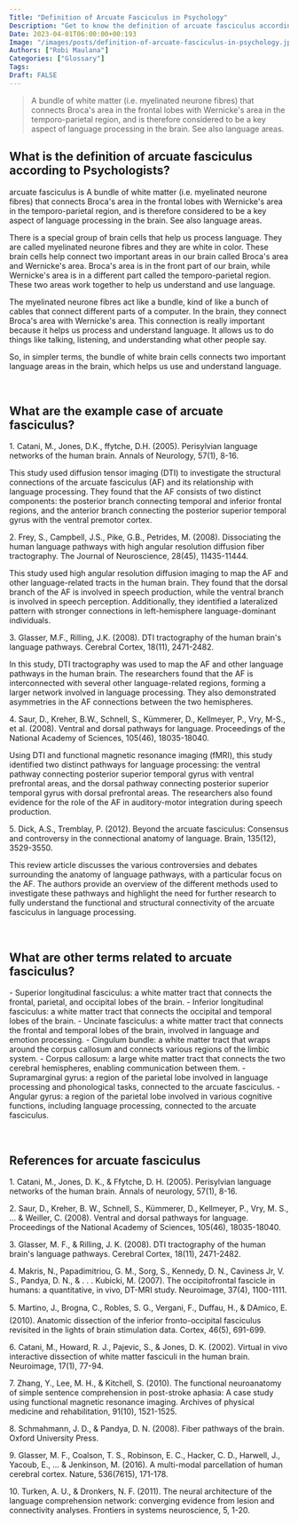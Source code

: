```yaml
---
Title: "Definition of Arcuate Fasciculus in Psychology"
Description: "Get to know the definition of arcuate fasciculus according to psychologists."
Date: 2023-04-01T06:00:00+00:193
Image: "/images/posts/definition-of-arcuate-fasciculus-in-psychology.jpg"
Authors: ["Robi Maulana"]
Categories: ["Glossary"]
Tags: 
Draft: FALSE
---
```





> A bundle of white matter (i.e. myelinated neurone fibres) that connects Broca's area in the frontal lobes with Wernicke's area in the temporo-parietal region, and is therefore considered to be a key aspect of language processing in the brain. See also language areas.

## What is the definition of arcuate fasciculus according to Psychologists?

arcuate fasciculus is A bundle of white matter (i.e. myelinated neurone fibres) that connects Broca's area in the frontal lobes with Wernicke's area in the temporo-parietal region, and is therefore considered to be a key aspect of language processing in the brain. See also language areas.

There is a special group of brain cells that help us process language. They are called myelinated neurone fibres and they are white in color. These brain cells help connect two important areas in our brain called Broca's area and Wernicke's area. Broca's area is in the front part of our brain, while Wernicke's area is in a different part called the temporo-parietal region. These two areas work together to help us understand and use language.

The myelinated neurone fibres act like a bundle, kind of like a bunch of cables that connect different parts of a computer. In the brain, they connect Broca's area with Wernicke's area. This connection is really important because it helps us process and understand language. It allows us to do things like talking, listening, and understanding what other people say.

So, in simpler terms, the bundle of white brain cells connects two important language areas in the brain, which helps us use and understand language.

 

## What are the example case of arcuate fasciculus?

1\. Catani, M., Jones, D.K., ffytche, D.H. (2005). Perisylvian language networks of the human brain. Annals of Neurology, 57(1), 8-16.

This study used diffusion tensor imaging (DTI) to investigate the structural connections of the arcuate fasciculus (AF) and its relationship with language processing. They found that the AF consists of two distinct components: the posterior branch connecting temporal and inferior frontal regions, and the anterior branch connecting the posterior superior temporal gyrus with the ventral premotor cortex.

2\. Frey, S., Campbell, J.S., Pike, G.B., Petrides, M. (2008). Dissociating the human language pathways with high angular resolution diffusion fiber tractography. The Journal of Neuroscience, 28(45), 11435-11444.

This study used high angular resolution diffusion imaging to map the AF and other language-related tracts in the human brain. They found that the dorsal branch of the AF is involved in speech production, while the ventral branch is involved in speech perception. Additionally, they identified a lateralized pattern with stronger connections in left-hemisphere language-dominant individuals.

3\. Glasser, M.F., Rilling, J.K. (2008). DTI tractography of the human brain's language pathways. Cerebral Cortex, 18(11), 2471-2482.

In this study, DTI tractography was used to map the AF and other language pathways in the human brain. The researchers found that the AF is interconnected with several other language-related regions, forming a larger network involved in language processing. They also demonstrated asymmetries in the AF connections between the two hemispheres.

4\. Saur, D., Kreher, B.W., Schnell, S., Kümmerer, D., Kellmeyer, P., Vry, M-S., et al. (2008). Ventral and dorsal pathways for language. Proceedings of the National Academy of Sciences, 105(46), 18035-18040.

Using DTI and functional magnetic resonance imaging (fMRI), this study identified two distinct pathways for language processing: the ventral pathway connecting posterior superior temporal gyrus with ventral prefrontal areas, and the dorsal pathway connecting posterior superior temporal gyrus with dorsal prefrontal areas. The researchers also found evidence for the role of the AF in auditory-motor integration during speech production.

5\. Dick, A.S., Tremblay, P. (2012). Beyond the arcuate fasciculus: Consensus and controversy in the connectional anatomy of language. Brain, 135(12), 3529-3550.

This review article discusses the various controversies and debates surrounding the anatomy of language pathways, with a particular focus on the AF. The authors provide an overview of the different methods used to investigate these pathways and highlight the need for further research to fully understand the functional and structural connectivity of the arcuate fasciculus in language processing.

 

## What are other terms related to arcuate fasciculus?

\- Superior longitudinal fasciculus: a white matter tract that connects the frontal, parietal, and occipital lobes of the brain. - Inferior longitudinal fasciculus: a white matter tract that connects the occipital and temporal lobes of the brain. - Uncinate fasciculus: a white matter tract that connects the frontal and temporal lobes of the brain, involved in language and emotion processing. - Cingulum bundle: a white matter tract that wraps around the corpus callosum and connects various regions of the limbic system. - Corpus callosum: a large white matter tract that connects the two cerebral hemispheres, enabling communication between them. - Supramarginal gyrus: a region of the parietal lobe involved in language processing and phonological tasks, connected to the arcuate fasciculus. - Angular gyrus: a region of the parietal lobe involved in various cognitive functions, including language processing, connected to the arcuate fasciculus.

 

## References for arcuate fasciculus

1\. Catani, M., Jones, D. K., & Ffytche, D. H. (2005). Perisylvian language networks of the human brain. Annals of neurology, 57(1), 8-16.

2\. Saur, D., Kreher, B. W., Schnell, S., Kümmerer, D., Kellmeyer, P., Vry, M. S., ... & Weiller, C. (2008). Ventral and dorsal pathways for language. Proceedings of the National Academy of Sciences, 105(46), 18035-18040.

3\. Glasser, M. F., & Rilling, J. K. (2008). DTI tractography of the human brain's language pathways. Cerebral Cortex, 18(11), 2471-2482.

4\. Makris, N., Papadimitriou, G. M., Sorg, S., Kennedy, D. N., Caviness Jr, V. S., Pandya, D. N., & . . . Kubicki, M. (2007). The occipitofrontal fascicle in humans: a quantitative, in vivo, DT-MRI study. Neuroimage, 37(4), 1100-1111.

5\. Martino, J., Brogna, C., Robles, S. G., Vergani, F., Duffau, H., & DAmico, E. (2010). Anatomic dissection of the inferior fronto-occipital fasciculus revisited in the lights of brain stimulation data. Cortex, 46(5), 691-699.

6\. Catani, M., Howard, R. J., Pajevic, S., & Jones, D. K. (2002). Virtual in vivo interactive dissection of white matter fasciculi in the human brain. Neuroimage, 17(1), 77-94.

7\. Zhang, Y., Lee, M. H., & Kitchell, S. (2010). The functional neuroanatomy of simple sentence comprehension in post-stroke aphasia: A case study using functional magnetic resonance imaging. Archives of physical medicine and rehabilitation, 91(10), 1521-1525.

8\. Schmahmann, J. D., & Pandya, D. N. (2008). Fiber pathways of the brain. Oxford University Press.

9\. Glasser, M. F., Coalson, T. S., Robinson, E. C., Hacker, C. D., Harwell, J., Yacoub, E., ... & Jenkinson, M. (2016). A multi-modal parcellation of human cerebral cortex. Nature, 536(7615), 171-178.

10\. Turken, A. U., & Dronkers, N. F. (2011). The neural architecture of the language comprehension network: converging evidence from lesion and connectivity analyses. Frontiers in systems neuroscience, 5, 1-20.
